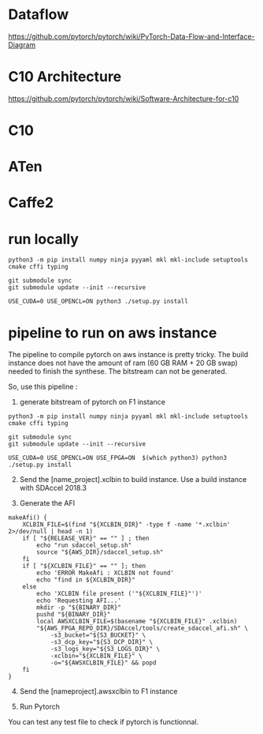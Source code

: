 # Dataflow

https://github.com/pytorch/pytorch/wiki/PyTorch-Data-Flow-and-Interface-Diagram

# C10 Architecture

https://github.com/pytorch/pytorch/wiki/Software-Architecture-for-c10   


# C10


# ATen


# Caffe2



# run locally


```
python3 -m pip install numpy ninja pyyaml mkl mkl-include setuptools cmake cffi typing

git submodule sync
git submodule update --init --recursive

USE_CUDA=0 USE_OPENCL=ON python3 ./setup.py install
```

# pipeline to run on aws instance


The pipeline to compile pytorch on aws instance is pretty tricky. The build instance does not have the amount of ram (60 GB RAM + 20 GB swap) needed to finish the synthese. The bitstream can not be generated.

So, use this pipeline : 

1. generate bitstream of pytorch on F1 instance

```
python3 -m pip install numpy ninja pyyaml mkl mkl-include setuptools cmake cffi typing

git submodule sync
git submodule update --init --recursive

USE_CUDA=0 USE_OPENCL=ON USE_FPGA=ON  $(which python3) python3 ./setup.py install
```

2. Send the [name_project].xclbin to build instance. Use a build instance with SDAccel 2018.3 

3. Generate the AFI

```
makeAfi() {
    XCLBIN_FILE=$(find "${XCLBIN_DIR}" -type f -name '*.xclbin' 2>/dev/null | head -n 1)
    if [ "${RELEASE_VER}" == "" ] ; then
        echo "run sdaccel_setup.sh"
        source "${AWS_DIR}/sdaccel_setup.sh"
    fi
    if [ "${XCLBIN_FILE}" == "" ]; then
        echo 'ERROR MakeAfi : XCLBIN not found'
        echo "find in ${XCLBIN_DIR}"
    else
        echo 'XCLBIN file present ('"${XCLBIN_FILE}"')'
        echo 'Requesting AFI...'
        mkdir -p "${BINARY_DIR}"
        pushd "${BINARY_DIR}"
        local AWSXCLBIN_FILE=$(basename "${XCLBIN_FILE}" .xclbin)
        "${AWS_FPGA_REPO_DIR}/SDAccel/tools/create_sdaccel_afi.sh" \
            -s3_bucket="${S3_BUCKET}" \
            -s3_dcp_key="${S3_DCP_DIR}" \
            -s3_logs_key="${S3_LOGS_DIR}" \
            -xclbin="${XCLBIN_FILE}" \
            -o="${AWSXCLBIN_FILE}" && popd
    fi
}
```

4. Send the [nameproject].awsxclbin to F1 instance

5. Run Pytorch

You can test any test file to check if pytorch is functionnal.